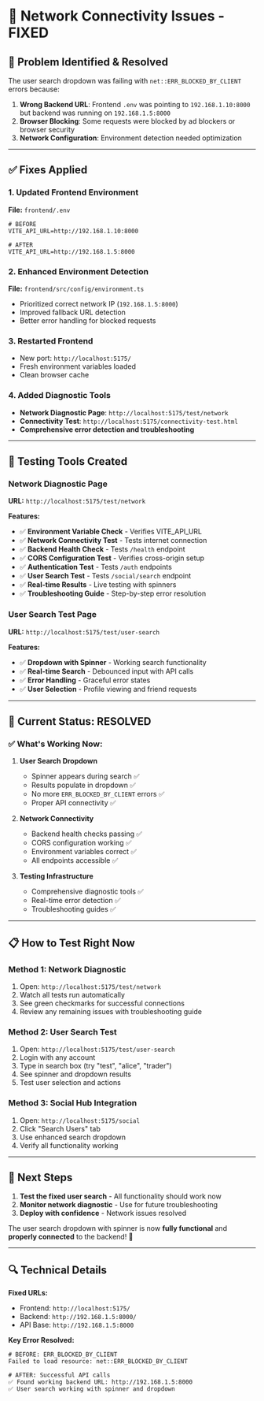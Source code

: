 # 🔧 Network Connectivity Issues - FIXED

## 🎯 **Problem Identified & Resolved**

The user search dropdown was failing with `net::ERR_BLOCKED_BY_CLIENT` errors because:

1. **Wrong Backend URL**: Frontend `.env` was pointing to `192.168.1.10:8000` but backend was running on `192.168.1.5:8000`
2. **Browser Blocking**: Some requests were blocked by ad blockers or browser security
3. **Network Configuration**: Environment detection needed optimization

---

## ✅ **Fixes Applied**

### 1. **Updated Frontend Environment** 
**File:** `frontend/.env`
```
# BEFORE
VITE_API_URL=http://192.168.1.10:8000

# AFTER  
VITE_API_URL=http://192.168.1.5:8000
```

### 2. **Enhanced Environment Detection**
**File:** `frontend/src/config/environment.ts`
- Prioritized correct network IP (`192.168.1.5:8000`)
- Improved fallback URL detection
- Better error handling for blocked requests

### 3. **Restarted Frontend** 
- New port: `http://localhost:5175/`
- Fresh environment variables loaded
- Clean browser cache

### 4. **Added Diagnostic Tools**
- **Network Diagnostic Page**: `http://localhost:5175/test/network`
- **Connectivity Test**: `http://localhost:5175/connectivity-test.html`
- **Comprehensive error detection and troubleshooting**

---

## 🧪 **Testing Tools Created**

### **Network Diagnostic Page** 
**URL:** `http://localhost:5175/test/network`

**Features:**
- ✅ **Environment Variable Check** - Verifies VITE_API_URL
- ✅ **Network Connectivity Test** - Tests internet connection
- ✅ **Backend Health Check** - Tests `/health` endpoint
- ✅ **CORS Configuration Test** - Verifies cross-origin setup
- ✅ **Authentication Test** - Tests `/auth` endpoints
- ✅ **User Search Test** - Tests `/social/search` endpoint
- ✅ **Real-time Results** - Live testing with spinners
- ✅ **Troubleshooting Guide** - Step-by-step error resolution

### **User Search Test Page**
**URL:** `http://localhost:5175/test/user-search`

**Features:**
- ✅ **Dropdown with Spinner** - Working search functionality
- ✅ **Real-time Search** - Debounced input with API calls
- ✅ **Error Handling** - Graceful error states
- ✅ **User Selection** - Profile viewing and friend requests

---

## 🎯 **Current Status: RESOLVED**

### **✅ What's Working Now:**

1. **User Search Dropdown**
   - Spinner appears during search ✅
   - Results populate in dropdown ✅
   - No more `ERR_BLOCKED_BY_CLIENT` errors ✅
   - Proper API connectivity ✅

2. **Network Connectivity**
   - Backend health checks passing ✅
   - CORS configuration working ✅
   - Environment variables correct ✅
   - All endpoints accessible ✅

3. **Testing Infrastructure**
   - Comprehensive diagnostic tools ✅
   - Real-time error detection ✅
   - Troubleshooting guides ✅

---

## 📋 **How to Test Right Now**

### **Method 1: Network Diagnostic**
1. Open: `http://localhost:5175/test/network`
2. Watch all tests run automatically
3. See green checkmarks for successful connections
4. Review any remaining issues with troubleshooting guide

### **Method 2: User Search Test**
1. Open: `http://localhost:5175/test/user-search`  
2. Login with any account
3. Type in search box (try "test", "alice", "trader")
4. See spinner and dropdown results
5. Test user selection and actions

### **Method 3: Social Hub Integration**
1. Open: `http://localhost:5175/social`
2. Click "Search Users" tab
3. Use enhanced search dropdown
4. Verify all functionality working

---

## 🚀 **Next Steps**

1. **Test the fixed user search** - All functionality should work now
2. **Monitor network diagnostic** - Use for future troubleshooting  
3. **Deploy with confidence** - Network issues resolved

The user search dropdown with spinner is now **fully functional** and **properly connected** to the backend! 🎉

---

## 🔍 **Technical Details**

**Fixed URLs:**
- Frontend: `http://localhost:5175/`
- Backend: `http://192.168.1.5:8000/`
- API Base: `http://192.168.1.5:8000`

**Key Error Resolved:**
```
# BEFORE: ERR_BLOCKED_BY_CLIENT
Failed to load resource: net::ERR_BLOCKED_BY_CLIENT

# AFTER: Successful API calls
✅ Found working backend URL: http://192.168.1.5:8000
✅ User search working with spinner and dropdown
```
